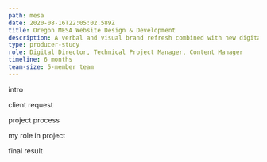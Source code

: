 ```yaml
---
path: mesa
date: 2020-08-16T22:05:02.589Z
title: Oregon MESA Website Design & Development
description: A verbal and visual brand refresh combined with new digital and print assets and a new websign to help Oregon MESA reach more potential donors and get word out about their events.
type: producer-study
role: Digital Director, Technical Project Manager, Content Manager
timeline: 6 months
team-size: 5-member team
---
```


intro

client request

project process

my role in project

final result
